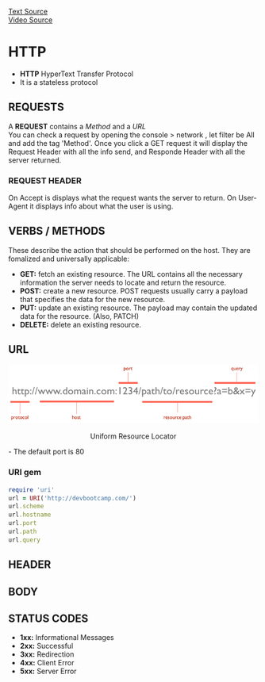 [Text Source](https://code.tutsplus.com/tutorials/http-the-protocol-every-web-developer-must-know-part-1--net-31177)  
[Video Source](https://talks.devbootcamp.com/intro-to-http)  

# HTTP
- **HTTP** HyperText Transfer Protocol  
- It is a stateless protocol   

## REQUESTS
A **REQUEST** contains a *Method* and a *URL*  
You can check a request by opening the console > network , let filter be All and add the tag 'Method'. Once you click a GET request it will display the Request Header with all the info send, and Responde Header with all the server returned.
### REQUEST HEADER
On Accept is displays what the request wants the server to return.
On User-Agent it displays info about what the user is using.




## VERBS / METHODS
These describe the action that should be performed on the host. They are fomalized and universally applicable:  

- **GET:** fetch an existing resource. The URL contains all the necessary information the server needs to locate and return the resource.  
- **POST:** create a new resource. POST requests usually carry a payload that specifies the data for the new resource.  
- **PUT:** update an existing resource. The payload may contain the updated data for the resource. (Also, PATCH)  
- **DELETE:** delete an existing resource.  

## URL
![xomething jhere](https://github.com/LucasKuhn/notes/blob/master/phase2/images/http1-url-structure.png)  
<p align="center">Uniform Resource Locator</p>
 - The default port is 80  
 
### URI gem  
```ruby 
require 'uri'
url = URI('http://devbootcamp.com/')
url.scheme
url.hostname
url.port
url.path
url.query
```
## HEADER

## BODY

## STATUS CODES
- **1xx:** Informational Messages
- **2xx:** Successful
- **3xx:** Redirection
- **4xx:** Client Error
- **5xx:** Server Error
